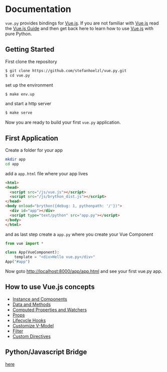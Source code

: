# Documentation
`vue.py` provides bindings for [Vue.js](https://vuejs.org/).
If you are not familiar with [Vue.js](https://vuejs.org/) read the [Vue.js Guide](https://vuejs.org/v2/guide/)
and then get back here to learn how to use [Vue.js](https://vuejs.org/) with pure Python.

## Getting Started

First clone the repository
```bash
$ git clone https://github.com/stefanhoelzl/vue.py.git
$ cd vue.py
```

set up the environment
```bash
$ make env.up
```

and start a http server
```bash
$ make serve
```

Now you are ready to build your first `vue.py` application.

## First Application
Create a folder for your app
```bash
mkdir app
cd app
```

add a `app.html` file where your app lives
```html
<html>
<head>
  <script src="/js/vue.js"></script>
  <script src="/js/brython_dist.js"></script>
</head>
<body onload="brython({debug: 1, pythonpath: '/'})">
  <div id="app"></div>
  <script type="text/python" src="app.py"></script>
</body>
</html>
```

and as last step create a `app.py` where you create your Vue Component
```python
from vue import *

class App(VueComponent):
    template = "<div>Hello vue.py</div>"
App("#app")
```
Now goto [http://localhost:8000/app/app.html](http://localhost:8000/app/app.html) and see your first vue.py app.

## How to use Vue.js concepts
* [Instance and Components](vue_concepts/instance_components.md)
* [Data and Methods](vue_concepts/data_methods.md)
* [Computed Properties and Watchers](vue_concepts/computed_properties.md)
* [Props](vue_concepts/props.md)
* [Lifecycle Hooks](vue_concepts/lifecycle_hooks.md)
* [Customize V-Model](vue_concepts/custom_vmodel.md)
* [Filter](vue_concepts/filter.md)
* [Custom Directives](vue_concepts/custom_directives.md)


## Python/Javascript Bridge
[here](pyjs_bridge.md)
